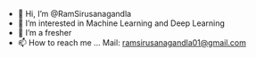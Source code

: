 - 👋 Hi, I’m @RamSirusanagandla
- 👀 I’m interested in Machine Learning and Deep Learning
- 💞️ I’m a fresher
- 📫 How to reach me ...   Mail: ramsirusanagandla01@gmail.com

<!---
RamSirusanagandla/RamSirusanagandla is a ✨ special ✨ repository because its `README.md` (this file) appears on your GitHub profile.
You can click the Preview link to take a look at your changes.
--->
